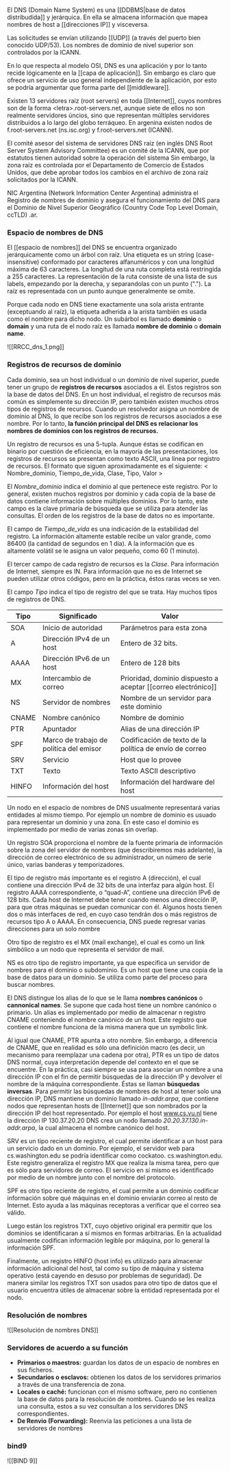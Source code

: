 El DNS (Domain Name System) es una [[DDBMS|base de datos distribudida]] y jerárquica. En ella se almacena información que mapea nombres de host a [[direcciones IP]] y visceversa.

Las solicitudes se envían utilizando [[UDP]] (a través del puerto bien conocido UDP/53). Los nombres de dominio de nivel superior son controlados por la ICANN.

En lo que respecta al modelo OSI, DNS es una aplicación y por lo tanto recide lógicamente en la [[capa de aplicación]]. Sin embargo es claro que ofrece un servicio de uso general independiente de la aplicación, por esto se podría argumentar que forma parte del [[middleware]].

Existen 13 servidores raíz (root servers) en toda [[Internet]], cuyos nombres son de la forma \<letra>.root-servers.net, aunque siete de ellos no son realmente servidores úncios, sino que representan múltiples servidores distribuidos a lo largo del globo terráqueo. En argenina existen nodos de f.root-servers.net (ns.isc.org) y f.root-servers.net (ICANN).

El comité asesor del sistema de servidores DNS raíz (en inglés DNS Root Server System Advisory Committee) es un comité de la ICANN, que por estatutos tienen autoridad sobre la operación del sistema Sin embargo, la zona raíz es controlada por el Departamento de Comercio de Estados Unidos, que debe aprobar todos los cambios en el archivo de zona raíz solicitados por la ICANN.

NIC Argentina (Network Information Center Argentina) administra el Registro de nombres de dominio y asegura el funcionamiento del DNS para el Dominio de Nivel Superior Geográfico (Country Code Top Level Domain, ccTLD) .ar.

### Espacio de nombres de DNS
El [[espacio de nombres]] del DNS se encuentra organizado jerárquicamente como un árbol con raíz. Una etiqueta es un string (case-insensitive) conformado por caracteres alfanuméricos y con una longitúd máxima de 63 caracteres. La longitud de una ruta completa está restringida a 255 caracteres. La representación de la ruta consiste de una lista de sus labels, empezando por la derecha, y separandolas con un punto ("."). La raíz es representada con un punto aunque generalmente se omite.

Porque cada nodo en DNS tiene exactamente una sola arista entrante (exceptuando al raíz), la etiqueta adherida a la arista también es usada como el nombre para dicho nodo. Un subárbol es llamado **dominio** o **domain** y una ruta de el nodo raíz es llamada **nombre de dominio** o **domain name**.

![[RRCC_dns_1.png]]

### Registros de recursos de dominio
Cada dominio, sea un host individual o un dominio de nivel superior, puede tener un grupo de **registros de recursos** asociados a él. Estos registros son la base de datos del DNS. En un host individual, el registro de recursos más común es simplemente su dirección IP, pero también existen muchos otros tipos de registros de recursos. Cuando un resolvedor asigna un nombre de dominio al DNS, lo que recibe son los registros de recursos asociados a ese nombre. Por lo tanto, **la función principal del DNS es relacionar los nombres de dominios con los registros de recursos.**

Un registro de recursos es una 5-tupla. Aunque éstas se codifican en binario por cuestión de eficiencia, en la mayoría de las presentaciones, los registros de recursos se presentan como texto ASCII, una línea por registro de recursos. El formato que siguen aproximadamente es el siguiente:
< Nombre_dominio, Tiempo_de_vida, Clase, Tipo, Valor >

El *Nombre_dominio* indica el dominio al que pertenece este registro. Por lo general, existen muchos registros por dominio y cada copia de la base de datos contiene información sobre múltiples dominios. Por lo tanto, este campo es la clave primaria de búsqueda que se utiliza para atender las consultas. El orden de los registros de la base de datos no es importante.

El campo de *Tiempo_de_vida* es una indicación de la estabilidad del registro. La información altamente estable recibe un valor grande, como 86400 (la cantidad de segundos en 1 día). A la información que es altamente volátil se le asigna un valor pequeño, como 60 (1 minuto).

El tercer campo de cada registro de recursos es la *Clase*. Para información de Internet, siempre es IN. Para información que no es de Internet se pueden utilizar otros códigos, pero en la práctica, éstos raras veces se ven.

El campo *Tipo* indica el tipo de registro del que se trata. Hay muchos tipos de registros de DNS.

| Tipo  | Significado                             | Valor                                                         |
| ----- | --------------------------------------- | ------------------------------------------------------------- |
| SOA   | Inicio de autoridad                     | Parámetros para esta zona                                     |
| A     | Dirección IPv4 de un host               | Entero de 32 bits.                                            |
| AAAA  | Dirección IPv6 de un host               | Entero de 128 bits                                            |
| MX    | Intercambio de correo                   | Prioridad, dominio dispuesto a aceptar [[correo electrónico]] |
| NS    | Servidor de nombres                     | Nombre de un servidor para este dominio                       |
| CNAME | Nombre canónico                         | Nombre de dominio                                             |
| PTR   | Apuntador                               | Alias de una dirección IP                                     | 
| SPF   | Marco de trabajo de política del emisor | Codificación de texto de la política de envío de correo       |
| SRV   | Servicio                                | Host que lo provee                                            |
| TXT   | Texto                                   | Texto ASCII descriptivo                                       |
| HINFO | Información del host                    | Información del hardware del host                             |

Un nodo en el espacio de nombres de DNS usualmente representará varias entidades al mismo tiempo. Por ejemplo un nombre de dominio es usuado para representar un dominio y una zona. En este caso el dominio es implementado por medio de varias zonas sin overlap.

Un registro SOA proporciona el nombre de la fuente primaria de información sobre la zona del servidor de nombres (que describiremos más adelante), la dirección de correo electrónico de su administrador, un número de serie único, varias banderas y temporizadores.

El tipo de registro más importante es el registro A (dirección), el cual contiene una dirección IPv4 de 32 bits de una interfaz para algún host. El registro AAAA correspondiente, o “quad-A”, contiene una dirección IPv6 de 128 bits. Cada host de Internet debe tener cuando menos una dirección IP, para que otras máquinas se puedan comunicar con él. Algunos hosts tienen dos o más interfaces de red, en cuyo caso tendrán dos o más registros de recursos tipo A o AAAA. En consecuencia, DNS puede regresar varias direcciones para un solo nombre

Otro tipo de registro es el MX (mail exchange), el cual es como un link simbólico a un nodo que representa el servidor de mail.

NS es otro tipo de registro importante, ya que especifica un servidor de nombres para el dominio o subdominio. Es un host que tiene una copia de la base de datos para un dominio. Se utiliza como parte del proceso para buscar nombres.

El DNS distingue los alias de lo que se le llama **nombres canónicos** o **cannonical names**. Se supone que cada host tiene un nombre canónico o primario. Un alias es implementado por medio de almacenar n registro CNAME conteniendo el nombre canónico de un host. Este registro que contiene el nombre funciona de la misma manera que un symbolic link.

Al igual que CNAME, PTR apunta a otro nombre. Sin embargo, a diferencia de CNAME, que en realidad es sólo una definición macro (es decir, un mecanismo para reemplazar una cadena por otra), PTR es un tipo de datos DNS normal, cuya interpretación depende del contexto en el que se encuentre. En la práctica, casi siempre se usa para asociar un nombre a una dirección IP con el fin de permitir búsquedas de la dirección IP y devolver el nombre de la máquina correspondiente. Éstas se llaman **búsquedas inversas**. Para permitir las búsquedas de nombres de host al tener solo una dirección IP, DNS mantiene un dominio llamado *in-addr.arpa*, que contiene nodos que representan hosts de [[Internet]] que son nombrados por la dirección IP del host representado. Por ejemplo el host www.cs.vu.nl tiene la dirección IP 130.37.20.20 DNS crea un nodo llamado *20.20.37.130.in-addr.arpa*, la cual almacena el nombre canónico del host.

SRV es un tipo reciente de registro, el cual permite identificar a un host para un servicio dado en un dominio. Por ejemplo, el servidor web para cs.washington.edu se podría identificar como cockatoo. cs.washington.edu. Este registro generaliza el registro MX que realiza la misma tarea, pero que es sólo para servidores de correo. El servicio en sí mismo es identificado por medio de un nombre junto con el nombre del protocolo.

SPF es otro tipo reciente de registro, el cual permite a un dominio codificar información sobre qué máquinas en el dominio enviarán correo al resto de Internet. Esto ayuda a las máquinas receptoras a verificar que el correo sea válido.

Luego están los registros TXT, cuyo objetivo original era permitir que los dominios se identificaran a sí mismos en formas arbitrarias. En la actualidad usualmente codifican información legible por máquina, por lo general la información SPF.

Finalmente, un registro HINFO (host info) es utilizado para almacenar información adicional del host, tal como su típo de máquina y sistema operativo (está cayendo en desuso por problemas de seguridad). De manera similar los registros TXT son usados para otro tipo de datos que el usuario encuentra útiles de almacenar sobre la entidad representada por el nodo.

### Resolución de nombres
![[Resolución de nombres DNS]]

### Servidores de acuerdo a su función
- **Primarios o maestros:** guardan los datos de un espacio de nombres en sus ficheros.
- **Secundarios o esclavos:** obtienen los datos de los servidores primarios a través de una transferencia de zona.
- **Locales o caché:** funcionan con el mismo software, pero no contienen la base de datos para la resolución de nombres. Cuando se les realiza una consulta, estos a su vez consultan a los servidores DNS correspondientes.
- **De Renvio (Forwarding):** Reenvia las peticiones a una lista de servidores de nombres

### bind9
![[BIND 9]]
